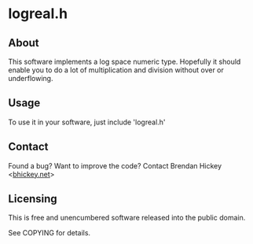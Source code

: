 logreal.h
=========

About
-----
This software implements a log space numeric type.
Hopefully it should enable you to do a lot of multiplication and division
without over or underflowing.

Usage
-----
To use it in your software, just include 'logreal.h'

Contact
-------
Found a bug? Want to improve the code?
Contact Brendan Hickey <[bhickey.net](http://www.bhickey.net)>

Licensing
---------
This is free and unencumbered software released into the public domain.

See COPYING for details.
